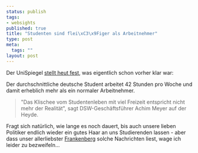 ```yaml
--- 
status: publish
tags: 
- websights
published: true
title: "Studenten sind flei\xC3\x9Figer als Arbeitnehmer"
type: post
meta: 
  tags: ""
layout: post
---
```

Der UniSpiegel <a href="http://www.spiegel.de/unispiegel/jobundberuf/0,1518,312875,00.html" title="http://www.spiegel.de/unispiegel/jobundberuf/0,1518,312875,00.html" onmouseover="window.status='http://www.spiegel.de/unispiegel/jobundberuf/0,1518,312875,00.html';return true;" onmouseout="window.status='';return true;">stellt heut fest</a>, was eigentlich schon vorher klar war:

Der durchschnittliche deutsche Student arbeitet 42 Stunden pro Woche und damit erheblich mehr als ein normaler Arbeitnehmer.

<blockquote>"Das Klischee vom Studentenleben mit viel Freizeit entspricht nicht mehr der Realität", sagt DSW-Geschäftsführer Achim Meyer auf der Heyde.</blockquote>

Fragt sich natürlich, wie lange es noch dauert, bis auch unsere lieben Politiker endlich wieder ein gutes Haar an uns Studierenden lassen - aber dass unser allerliebster <a href="http://www.mwk.baden-wuerttemberg.de/Ministerium/index_minister.html" title="http://www.mwk.baden-wuerttemberg.de/Ministerium/index_minister.html" onmouseover="window.status='http://www.mwk.baden-wuerttemberg.de/Ministerium/index_minister.html';return true;" onmouseout="window.status='';return true;">Frankenberg</a> solche Nachrichten liest, wage ich leider zu bezweifeln...
